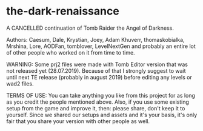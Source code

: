 # the-dark-renaissance
A CANCELLED continuation of Tomb Raider the Angel of Darkness.

Authors:
Caesum, Dale, Krystian, Joey, Adam Khuverr, thomaskobialka, Mrshina, Lore, AODFan, tomblover, LevelNextGen and probably an entire lot of other people who worked on it from time to time.

WARNING: Some prj2 files were made with Tomb Editor version that was not released yet (28.07.2019). Because of that I strongly suggest to wait until next TE release (probably in august 2019) before editing any levels or wad2 files.

TERMS OF USE:
You can take anything you like from this project for as long as you credit the people mentioned above. Also, if you use some existing setup from the game and improve it, then: please share, don't keep it to yourself. Since we shared our setups and assets and it's your basis, it's only fair that you share your version with other people as well.
